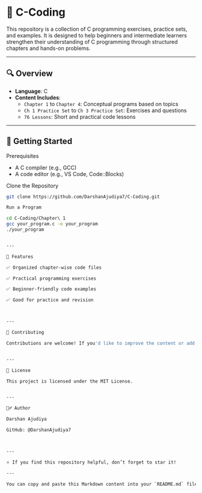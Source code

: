 

# 📘 C-Coding

This repository is a collection of C programming exercises, practice sets, and examples. It is designed to help beginners and intermediate learners strengthen their understanding of C programming through structured chapters and hands-on problems.

---

## 🔍 Overview

- **Language**: C
- **Content Includes**:
  - `Chapter 1` to `Chapter 4`: Conceptual programs based on topics
  - `Ch 1 Practice Set` to `Ch 3 Practice Set`: Exercises and questions
  - `76 Lessons`: Short and practical code lessons

---

## 🚀 Getting Started

Prerequisites

- A C compiler (e.g., GCC)
- A code editor (e.g., VS Code, Code::Blocks)

Clone the Repository

```bash
git clone https://github.com/DarshanAjudiya7/C-Coding.git

Run a Program

cd C-Coding/Chapter\ 1
gcc your_program.c -o your_program
./your_program


---

🧰 Features

✅ Organized chapter-wise code files

✅ Practical programming exercises

✅ Beginner-friendly code examples

✅ Good for practice and revision



---

🤝 Contributing

Contributions are welcome! If you'd like to improve the content or add new programs, please fork the repository and submit a pull request. For major changes, open an issue first to discuss what you'd like to change.


---

📜 License

This project is licensed under the MIT License.


---

🙋‍♂️ Author

Darshan Ajudiya

GitHub: @DarshanAjudiya7



---

⭐️ If you find this repository helpful, don’t forget to star it!

---

You can copy and paste this Markdown content into your `README.md` file in the root of your repository. Let me know if you'd like to add a **logo, badges, or images** for an even more attractive look!

